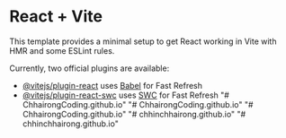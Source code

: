# React + Vite

This template provides a minimal setup to get React working in Vite with HMR and some ESLint rules.

Currently, two official plugins are available:

- [@vitejs/plugin-react](https://github.com/vitejs/vite-plugin-react/blob/main/packages/plugin-react/README.md) uses [Babel](https://babeljs.io/) for Fast Refresh
- [@vitejs/plugin-react-swc](https://github.com/vitejs/vite-plugin-react-swc) uses [SWC](https://swc.rs/) for Fast Refresh
"# ChhairongCoding.github.io" 
"# ChhairongCoding.github.io" 
"# ChhairongCoding.github.io" 
"# chhinchhairong.github.io" 
"# chhinchhairong.github.io" 
